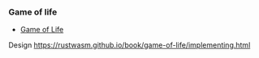 ### Game of life

- [Game of Life](https://en.wikipedia.org/wiki/Conway%27s_Game_of_Life)

Design
https://rustwasm.github.io/book/game-of-life/implementing.html

